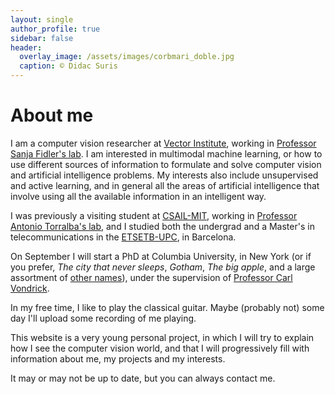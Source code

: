 ```yaml
---
layout: single
author_profile: true
sidebar: false
header:
  overlay_image: /assets/images/corbmari_doble.jpg
  caption: © Didac Suris
---
```

<h1>About me</h1>
<p>
  I am a computer vision researcher at <a href="https://vectorinstitute.ai/">Vector Institute</a>, working in 
<a href="https://www.cs.utoronto.ca/~fidler/">Professor Sanja Fidler's lab</a>. I am interested in multimodal 
machine learning, or how to use different sources of information to formulate and solve computer vision and 
artificial intelligence problems. My interests also include unsupervised and active learning, and in general all
the areas of artificial intelligence that involve using all the available information in an intelligent way.
</p>
<p>
I was previously a visiting student at <a href="https://www.csail.mit.edu">CSAIL-MIT</a>, working in 
<a href="http://web.mit.edu/torralba/www/">Professor Antonio Torralba's lab</a>, and I studied both the 
undergrad and a Master's in telecommunications in the <a href="https://etsetb.upc.edu">ETSETB-UPC</a>, in Barcelona.
</p>

<p>
  On September I will start a PhD at Columbia University, in New York (or if you prefer, <i>The city that never sleeps</i>,
  <i>Gotham</i>, <i>The big apple</i>, and a large assortment of
  <a href="https://en.wikipedia.org/wiki/Nicknames_of_New_York_City">other names</a>), under the
  supervision of <a href="http://www.cs.columbia.edu/~vondrick/">Professor Carl Vondrick</a>.
</p>

<p>
  In my free time, I like to play the classical guitar. Maybe (probably not) some day I'll upload some recording of me playing.
</p>

<p>
  This website is a very young personal project, in which I will try to explain how I see the computer vision
  world, and that I will progressively fill with information about me, my projects and my interests.
</p>

<p>
  It may or may not be up to date, but you can always contact me.
</p>
